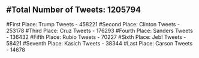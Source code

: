 #Total Number of Tweets: 1205794 
---
#First Place: Trump Tweets - 458221
#Second Place: Clinton Tweets - 253178
#Third Place: Cruz Tweets - 176293
#Fourth Place: Sanders Tweets - 136432
#Fifth Place: Rubio Tweets - 70227
#Sixth Place: Jeb! Tweets - 58421
#Seventh Place: Kasich Tweets - 38344
#Last Place: Carson Tweets - 14678
